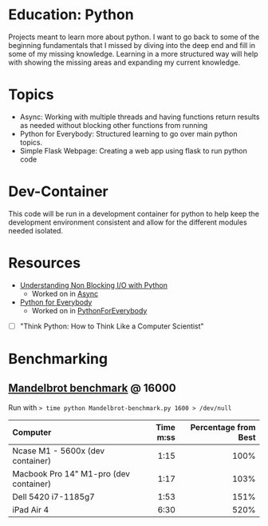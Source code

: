 # Education: Python

Projects meant to learn more about python. I want to go back to some of the beginning fundamentals that I missed by diving into the deep end and fill in some of my missing knowledge.  Learning in a more structured way will help with showing the missing areas and expanding my current knowledge.  

# Topics

 - Async: Working with multiple threads and having functions return results as needed without blocking other functions from running
 - Python for Everybody: Structured learning to go over main python topics.  
 - Simple Flask Webpage: Creating a web app using flask to run python code

# Dev-Container

This code will be run in a development container for python to help keep the development environment consistent and allow for the different modules needed isolated. 

# Resources

 - [Understanding Non Blocking I/O with Python](https://medium.com/vaidikkapoor/understanding-non-blocking-i-o-with-python-part-1-ec31a2e2db9b)
    - Worked on in [Async](./Async/README.md)
 - [Python for Everybody](https://www.py4e.com/book)
    - Worked on in [PythonForEverybody](./PythonForEverybody/README.md)
 - [ ] "Think Python: How to Think Like a Computer Scientist"

# Benchmarking

## [Mandelbrot benchmark](./Mandelbrot-benchmark.py) @ 16000

Run with `> time python Mandelbrot-benchmark.py 1600 > /dev/null`

| Computer | Time m:ss | Percentage from Best | 
| :-- | --: | --: | 
| Ncase M1 - 5600x (dev container) | 1:15 | 100% | 
| Macbook Pro 14" M1-pro (dev container) | 1:17 | 103% | 
| Dell 5420 i7-1185g7 | 1:53 | 151% | 
| iPad Air 4 | 6:30 | 520% | 

